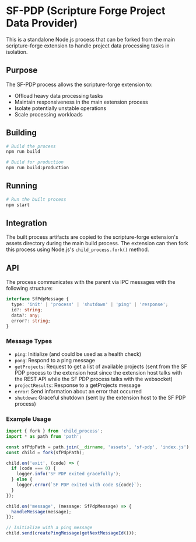 # SF-PDP (Scripture Forge Project Data Provider)

This is a standalone Node.js process that can be forked from the main scripture-forge extension to handle project data processing tasks in isolation.

## Purpose

The SF-PDP process allows the scripture-forge extension to:

- Offload heavy data processing tasks
- Maintain responsiveness in the main extension process
- Isolate potentially unstable operations
- Scale processing workloads

## Building

```bash
# Build the process
npm run build

# Build for production
npm run build:production
```

## Running

```bash
# Run the built process
npm start
```

## Integration

The built process artifacts are copied to the scripture-forge extension's assets directory during the main build process. The extension can then fork this process using Node.js's `child_process.fork()` method.

## API

The process communicates with the parent via IPC messages with the following structure:

```typescript
interface SfPdpMessage {
  type: 'init' | 'process' | 'shutdown' | 'ping' | 'response';
  id?: string;
  data?: any;
  error?: string;
}
```

### Message Types

- `ping`: Initialize (and could be used as a health check)
- `pong`: Respond to a ping message
- `getProjects`: Request to get a list of available projects (sent from the SF PDP process to the extension host since the extension host talks with the REST API while the SF PDP process talks with the websocket)
- `projectResults`: Response to a getProjects message
- `error`: Send information about an error that occurred
- `shutdown`: Graceful shutdown (sent by the extension host to the SF PDP process)

### Example Usage

```typescript
import { fork } from 'child_process';
import * as path from 'path';

const sfPdpPath = path.join(__dirname, 'assets', 'sf-pdp', 'index.js');
const child = fork(sfPdpPath);

child.on('exit', (code) => {
  if (code === 0) {
    logger.info('SF PDP exited gracefully');
  } else {
    logger.error(`SF PDP exited with code ${code}`);
  }
});

child.on('message', (message: SfPdpMessage) => {
  handleMessage(message);
});

// Initialize with a ping message
child.send(createPingMessage(getNextMessageId()));
```
